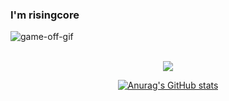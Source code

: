 ### I'm risingcore

![game-off-gif](https://user-images.githubusercontent.com/34502254/159172543-1d5c1b25-36be-4eb5-97be-905ebcb4adad.gif)


<div align="center">
<br>
<a href="https://hits.seeyoufarm.com"><img src="https://hits.seeyoufarm.com/api/count/incr/badge.svg?url=https%3A%2F%2Fgithub.com%2Fadvanced-rising&count_bg=%2357BCDA&title_bg=%2320232A&icon=wechat.svg&icon_color=%23FFFFFF&title=Hits&edge_flat=false"/></a>
</br>


[![Anurag's GitHub stats](https://github-readme-stats.vercel.app/api?username=advanced-rising&theme=react&show_icons=true)](https://github.com/anuraghazra/github-readme-stats)








<!--
**advanced-rising/advanced-rising** is a ✨ _special_ ✨ repository because its `README.md` (this file) appears on your GitHub profile.

Here are some ideas to get you started:

- 🔭 I’m currently working on ...
- 🌱 I’m currently learning ...
- 👯 I’m looking to collaborate on ...
- 🤔 I’m looking for help with ...
- 💬 Ask me about ...
- 📫 How to reach me: ...
- 😄 Pronouns: ...
- ⚡ Fun fact: ...
-->
